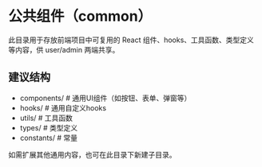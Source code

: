 # 公共组件（common）

此目录用于存放前端项目中可复用的 React 组件、hooks、工具函数、类型定义等内容，供 user/admin 两端共享。

## 建议结构

- components/   # 通用UI组件（如按钮、表单、弹窗等）
- hooks/        # 通用自定义hooks
- utils/        # 工具函数
- types/        # 类型定义
- constants/    # 常量

如需扩展其他通用内容，也可在此目录下新建子目录。 